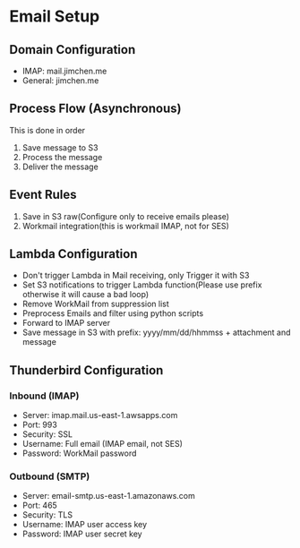 # Email Setup

## Domain Configuration

- IMAP: mail.jimchen.me
- General: jimchen.me

## Process Flow (Asynchronous)

This is done in order

1. Save message to S3
2. Process the message
3. Deliver the message

## Event Rules

1. Save in S3 raw(Configure only to receive emails please)
2. Workmail integration(this is workmail IMAP, not for SES)

## Lambda Configuration

- Don't trigger Lambda in Mail receiving, only Trigger it with S3
- Set S3 notifications to trigger Lambda function(Please use prefix otherwise it will cause a bad loop)
- Remove WorkMail from suppression list
- Preprocess Emails and filter using python scripts
- Forward to IMAP server
- Save message in S3 with prefix: yyyy/mm/dd/hhmmss + attachment and message

## Thunderbird Configuration

### Inbound (IMAP)

- Server: imap.mail.us-east-1.awsapps.com
- Port: 993
- Security: SSL
- Username: Full email (IMAP email, not SES)
- Password: WorkMail password

### Outbound (SMTP)

- Server: email-smtp.us-east-1.amazonaws.com
- Port: 465
- Security: TLS
- Username: IMAP user access key
- Password: IMAP user secret key
